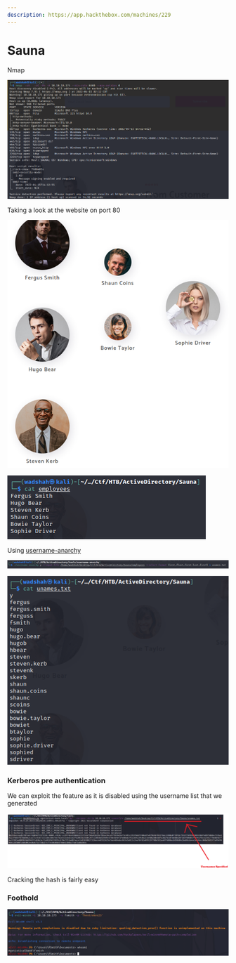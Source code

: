 ```yaml
---
description: https://app.hackthebox.com/machines/229
---
```


# Sauna

Nmap

![](<../../.gitbook/assets/image (5) (1) (1) (1) (1).png>)

Taking a look at the website on port 80

![We can store them in a file](<../../.gitbook/assets/image (3) (1) (2).png>)

![](<../../.gitbook/assets/image (4) (1) (1) (1).png>)

Using [username-anarchy](https://github.com/urbanadventurer/username-anarchy)

![](<../../.gitbook/assets/image (7) (1) (1) (1) (1).png>)

![](<../../.gitbook/assets/image (1).png>)

### Kerberos pre authentication

We can exploit the feature as it is disabled using the username list that we generated

![We get the hash](<../../.gitbook/assets/image (6) (1) (1) (1) (1).png>)

Cracking the hash is fairly easy

### Foothold

![](<../../.gitbook/assets/image (2) (1) (1).png>)

